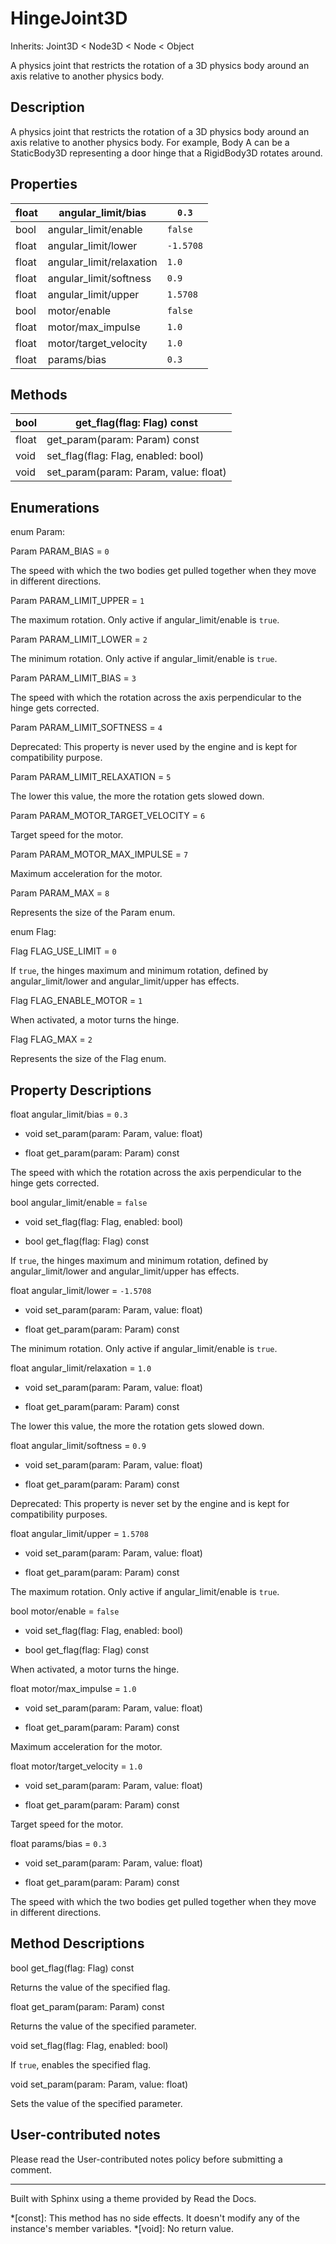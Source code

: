 # HingeJoint3D

Inherits: Joint3D < Node3D < Node < Object

A physics joint that restricts the rotation of a 3D physics body around an
axis relative to another physics body.

## Description

A physics joint that restricts the rotation of a 3D physics body around an
axis relative to another physics body. For example, Body A can be a
StaticBody3D representing a door hinge that a RigidBody3D rotates around.

## Properties

float | angular_limit/bias | `0.3`  
---|---|---  
bool | angular_limit/enable | `false`  
float | angular_limit/lower | `-1.5708`  
float | angular_limit/relaxation | `1.0`  
float | angular_limit/softness | `0.9`  
float | angular_limit/upper | `1.5708`  
bool | motor/enable | `false`  
float | motor/max_impulse | `1.0`  
float | motor/target_velocity | `1.0`  
float | params/bias | `0.3`  
  
## Methods

bool | get_flag(flag: Flag) const  
---|---  
float | get_param(param: Param) const  
void | set_flag(flag: Flag, enabled: bool)  
void | set_param(param: Param, value: float)  
  
## Enumerations

enum Param:

Param PARAM_BIAS = `0`

The speed with which the two bodies get pulled together when they move in
different directions.

Param PARAM_LIMIT_UPPER = `1`

The maximum rotation. Only active if angular_limit/enable is `true`.

Param PARAM_LIMIT_LOWER = `2`

The minimum rotation. Only active if angular_limit/enable is `true`.

Param PARAM_LIMIT_BIAS = `3`

The speed with which the rotation across the axis perpendicular to the hinge
gets corrected.

Param PARAM_LIMIT_SOFTNESS = `4`

Deprecated: This property is never used by the engine and is kept for
compatibility purpose.

Param PARAM_LIMIT_RELAXATION = `5`

The lower this value, the more the rotation gets slowed down.

Param PARAM_MOTOR_TARGET_VELOCITY = `6`

Target speed for the motor.

Param PARAM_MOTOR_MAX_IMPULSE = `7`

Maximum acceleration for the motor.

Param PARAM_MAX = `8`

Represents the size of the Param enum.

enum Flag:

Flag FLAG_USE_LIMIT = `0`

If `true`, the hinges maximum and minimum rotation, defined by
angular_limit/lower and angular_limit/upper has effects.

Flag FLAG_ENABLE_MOTOR = `1`

When activated, a motor turns the hinge.

Flag FLAG_MAX = `2`

Represents the size of the Flag enum.

## Property Descriptions

float angular_limit/bias = `0.3`

  * void set_param(param: Param, value: float)

  * float get_param(param: Param) const

The speed with which the rotation across the axis perpendicular to the hinge
gets corrected.

bool angular_limit/enable = `false`

  * void set_flag(flag: Flag, enabled: bool)

  * bool get_flag(flag: Flag) const

If `true`, the hinges maximum and minimum rotation, defined by
angular_limit/lower and angular_limit/upper has effects.

float angular_limit/lower = `-1.5708`

  * void set_param(param: Param, value: float)

  * float get_param(param: Param) const

The minimum rotation. Only active if angular_limit/enable is `true`.

float angular_limit/relaxation = `1.0`

  * void set_param(param: Param, value: float)

  * float get_param(param: Param) const

The lower this value, the more the rotation gets slowed down.

float angular_limit/softness = `0.9`

  * void set_param(param: Param, value: float)

  * float get_param(param: Param) const

Deprecated: This property is never set by the engine and is kept for
compatibility purposes.

float angular_limit/upper = `1.5708`

  * void set_param(param: Param, value: float)

  * float get_param(param: Param) const

The maximum rotation. Only active if angular_limit/enable is `true`.

bool motor/enable = `false`

  * void set_flag(flag: Flag, enabled: bool)

  * bool get_flag(flag: Flag) const

When activated, a motor turns the hinge.

float motor/max_impulse = `1.0`

  * void set_param(param: Param, value: float)

  * float get_param(param: Param) const

Maximum acceleration for the motor.

float motor/target_velocity = `1.0`

  * void set_param(param: Param, value: float)

  * float get_param(param: Param) const

Target speed for the motor.

float params/bias = `0.3`

  * void set_param(param: Param, value: float)

  * float get_param(param: Param) const

The speed with which the two bodies get pulled together when they move in
different directions.

## Method Descriptions

bool get_flag(flag: Flag) const

Returns the value of the specified flag.

float get_param(param: Param) const

Returns the value of the specified parameter.

void set_flag(flag: Flag, enabled: bool)

If `true`, enables the specified flag.

void set_param(param: Param, value: float)

Sets the value of the specified parameter.

## User-contributed notes

Please read the User-contributed notes policy before submitting a comment.

* * *

Built with Sphinx using a theme provided by Read the Docs.

  *[const]: This method has no side effects. It doesn't modify any of the instance's member variables.
  *[void]: No return value.

